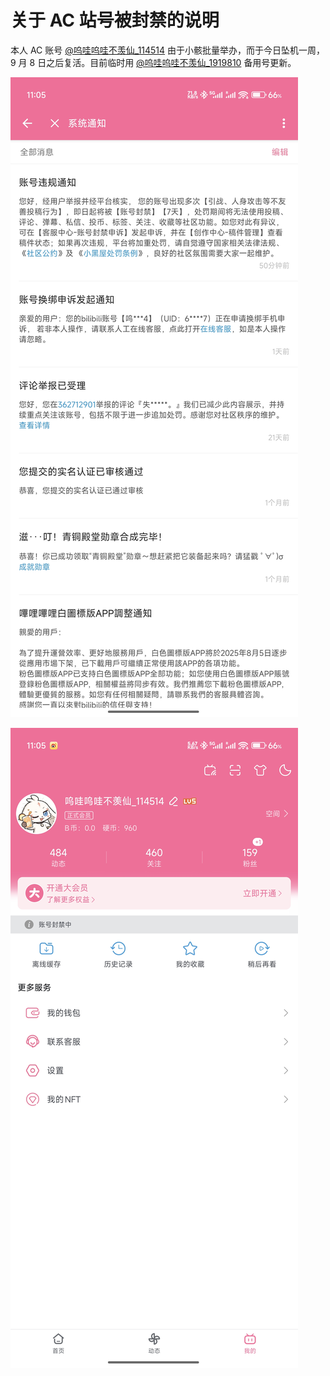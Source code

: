 # 关于 AC 站号被封禁的说明

本人 AC 账号 [@呜哇呜哇不羡仙_114514](https://space.bilibili.com/626140137) 由于小骸批量举办，而于今日坠机一周，9 月 8 日之后复活。目前临时用 [@呜哇呜哇不羡仙_1919810](https://space.bilibili.com/3546935170435593) 备用号更新。

![](https://raw.githubusercontent.com/bxx-114514/bxx-114514.github.io/refs/heads/main/images/250901/Screenshot_2025-09-01-11-05-23-766_com.bilibili.app.in.jpg)

![](https://raw.githubusercontent.com/bxx-114514/bxx-114514.github.io/refs/heads/main/images/250901/Screenshot_2025-09-01-11-05-42-745_com.bilibili.app.in.jpg)
